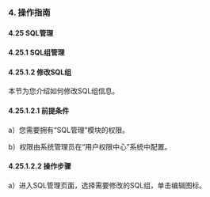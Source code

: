 ### 4. 操作指南

#### 4.25 SQL管理

#### 4.25.1 SQL组管理

#### 4.25.1.2 修改SQL组

本节为您介绍如何修改SQL组信息。

#### 4.25.1.2.1 前提条件

a）您需要拥有“SQL管理”模块的权限。

b）权限由系统管理员在“用户权限中心”系统中配置。

#### 4.25.1.2.2 操作步骤

a）进入SQL管理页面，选择需要修改的SQL组，单击编辑图标。
